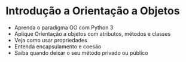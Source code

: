 # Introdução a Orientação a Objetos
- Aprenda o paradigma OO com Python 3
- Aplique Orientação a objetos com atributos, métodos e classes
- Veja como usar propriedades
- Entenda encapsulamento e coesão
- Saiba quando deixar o seu método privado ou público
